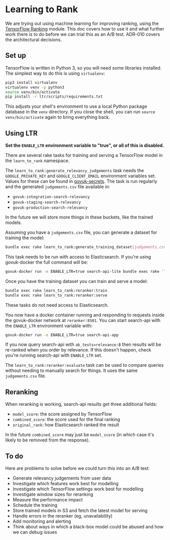 Learning to Rank
================

We are trying out using machine learning for improving ranking, using
the [TensorFlow Ranking][] module.  This doc covers how to use it and
what further work there is to do before we can trial this as an A/B
test.  ADR-010 covers the architectural decisions.

[TensorFlow Ranking]: https://github.com/tensorflow/ranking


Set up
------

TensorFlow is written in Python 3, so you will need some libraries
installed.  The simplest way to do this is using `virtualenv`:

```sh
pip3 install virtualenv
virtualenv venv -p python3
source venv/bin/activate
pip install -r ltr/scripts/requirements.txt
```

This adjusts your shell's environment to use a local Python package
database in the `venv` directory.  If you close the shell, you can run
`source venv/bin/activate` again to bring everything back.


Using LTR
---------

**Set the `ENABLE_LTR` environment variable to "true", or all of this is disabled.**

There are several rake tasks for training and serving a TensorFlow
model in the `learn_to_rank` namespace.

The `learn_to_rank:generate_relevancy_judgements` task needs the
`GOOGLE_PRIVATE_KEY` and `GOOGLE_CLIENT_EMAIL` environment variables
set.  Values for these can be found in [govuk-secrets][].  The task is
run regularly and the generated `judgements.csv` file available in:

- `govuk-integration-search-relevancy`
- `govuk-staging-search-relevancy`
- `govuk-production-search-relevancy`

In the future we will store more things in these buckets, like the
trained models.

Assuming you have a `judgements.csv` file, you can generate a dataset
for training the model:

```sh
bundle exec rake learn_to_rank:generate_training_dataset[judgements.csv]
```

This task needs to be run with access to Elasticsearch.  If you're
using govuk-docker the full command will be:

```sh
govuk-docker run -e ENABLE_LTR=true search-api-lite bundle exec rake 'learn_to_rank:generate_training_dataset[judgements.csv]'
```

Once you have the training dataset you can train and serve a model:

```sh
bundle exec rake learn_to_rank:reranker:train
bundle exec rake learn_to_rank:reranker:serve
```

These tasks do not need access to Elasticsearch.

You now have a docker container running and responding to requests
inside the govuk-docker network at `reranker:8501`.  You can start
search-api with the `ENABLE_LTR` environment variable with:

```sh
govuk-docker run -e ENABLE_LTR=true search-api-app
```

If you now query search-api with `ab_tests=relevance:B` then results
will be re-ranked when you order by relevance.  If this doesn't
happen, check you're running search-api with `ENABLE_LTR` set.

The `learn_to_rank:reranker:evaluate` task can be used to compare
queries without needing to manually search for things.  It uses the
same `judgements.csv` file.

[govuk-secrets]: https://github.com/alphagov/govuk-secrets


Reranking
---------

When reranking is working, search-api results get three additional
fields:

- `model_score`: the score assigned by TensorFlow
- `combined_score`: the score used for the final ranking
- `original_rank`: how Elasticsearch ranked the result

In the future `combined_score` may just be `model_score` (in which
case it's likely to be removed from the response).


To do
-----

Here are problems to solve before we could turn this into an A/B test:

- Generate relevancy judgements from user data
- Investigate which features work best for modelling
- Investigate which TensorFlow settings work best for  modelling
- Investigate window sizes for reranking
- Measure the performance impact
- Schedule the training
- Store trained models in S3 and fetch the latest model for serving
- Handle errors in the reranker (eg, unavailability)
- Add monitoring and alerting
- Think about ways in which a black-box model could be abused and how we can debug issues
